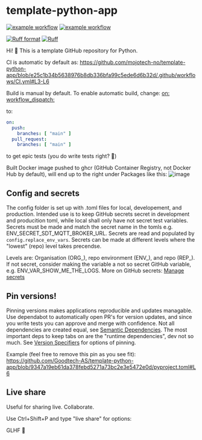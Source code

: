 # template-python-app
[![example workflow](https://github.com/mojotech-no/template-python-app/actions/workflows/CI.yml/badge.svg?branch=main)](https://github.com/mojotech-no/template-python-app/actions/workflows/CI.yml)
[![example workflow](https://github.com/mojotech-no/template-python-app/actions/workflows/build-and-push-image-to-ghcr.yml/badge.svg?branch=main)](https://github.com/mojotech-no/template-python-app/actions/workflows/build-and-push-image-to-ghcr.yml)

[![Ruff format](https://img.shields.io/endpoint?url=https%3A%2F%2Fgist.githubusercontent.com%2FJacobCoffee%2Fbfb02a83c8da3cbf53f7772f2cee02ec%2Fraw%2Facb94daa3aedecda67e2c7d8c5aec9765db0734d%2Fformat-badge.json)](https://github.com/astral-sh/ruff)
[![Ruff](https://img.shields.io/endpoint?url=https://raw.githubusercontent.com/astral-sh/ruff/main/assets/badge/v2.json)](https://github.com/astral-sh/ruff)

Hi! :wave: This is a template GitHub repository for Python.

CI is automatic by default as:
https://github.com/mojotech-no/template-python-app/blob/e25c1b34b5638976b8db336bfa99c5ede6d6b32d/.github/workflows/CI.yml#L3-L6

Build is manual by default. To enable automatic build, change:
[on:
  workflow_dispatch:](https://github.com/mojotech-no/student-plc-translator/blob/217c4645e26ca4d44a5f53fd3229c835ea9bc92b/.github/workflows/build-and-push-image-to-ghcr.yml#L12-L13)

to:
```yaml
on:
  push:
    branches: [ "main" ]
  pull_request:
    branches: [ "main" ]
```
to get epic tests (you do write tests right? :thinking:)

Built Docker image pushed to ghcr (GitHub Container Registry, not Docker Hub by default), will end up to the right under Packages like this:
![image](https://user-images.githubusercontent.com/119582611/205160381-d47b6147-46cf-4cd4-8d58-bcf4ec5737de.png)

## Config and secrets
The config folder is set up with .toml files for local, developement, and production.
Intended use is to keep GitHub secrets secret in development and producition toml, while local shall only have not secret test variables.
Secrets must be made and match the secret name in the tomls e.g. ENV_SECRET_SDT_MQTT_BROKER_URL.
Secrets are read and populated by `config.replace_env_vars`.
Secrets can be made at different levels where the "lowest" (repo) level takes precendse.

Levels are: Organisation (ORG_), repo environment (ENV_), and repo (REP_).
If not secret, consider making the variable a not so secret GitHub variable, e.g. ENV_VAR_SHOW_ME_THE_LOGS.
More on GitHub secrets: [Manage secrets](https://docs.github.com/en/codespaces/managing-codespaces-for-your-organization/managing-secrets-for-your-repository-and-organization-for-github-codespaces)

## Pin versions!
Pinning versions makes applications reproducible and updates managable. Use dependabot to automatically open PR's for version updates, and since you write tests you can approve and merge with confidence.
Not all dependencies are created equal, see [Semantic Dependencies](https://peps.python.org/pep-0426/#semantic-dependencies). The most important deps to keep tabs on are the "runtime dependencies", dev not so much.
See [Version Specifiers](https://packaging.python.org/en/latest/specifications/version-specifiers/#id4) for options of pinning.

Example (feel free to remove this pin as you see fit): https://github.com/Goodtech-AS/template-python-app/blob/9347a19eb61da378febd5271a73bc2e3e5472e0d/pyproject.toml#L6

## Live share
Useful for sharing live. Collaborate.

Use Ctrl+Shift+P and type "live share" for options:

GLHF :partying_face:
